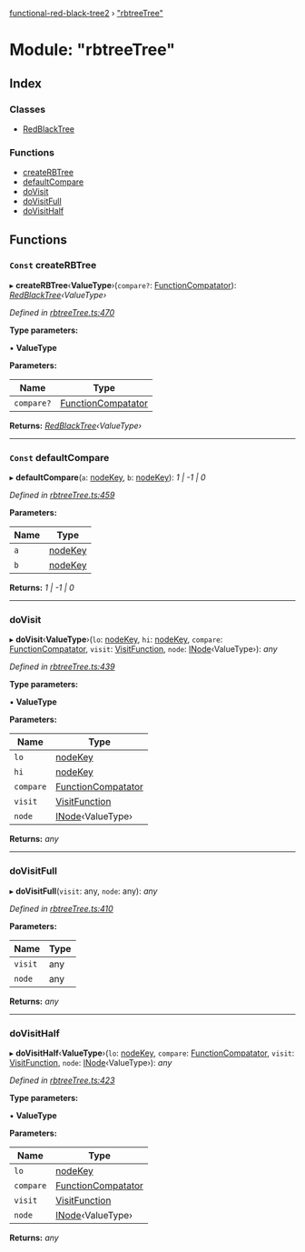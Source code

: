 [functional-red-black-tree2](../globals.md) › ["rbtreeTree"](_rbtreetree_.md)

# Module: "rbtreeTree"

## Index

### Classes

* [RedBlackTree](../classes/_rbtreetree_.redblacktree.md)

### Functions

* [createRBTree](_rbtreetree_.md#const-createrbtree)
* [defaultCompare](_rbtreetree_.md#const-defaultcompare)
* [doVisit](_rbtreetree_.md#dovisit)
* [doVisitFull](_rbtreetree_.md#dovisitfull)
* [doVisitHalf](_rbtreetree_.md#dovisithalf)

## Functions

### `Const` createRBTree

▸ **createRBTree**‹**ValueType**›(`compare?`: [FunctionCompatator](_librarydefinitions_.md#functioncompatator)): *[RedBlackTree](../classes/_rbtreetree_.redblacktree.md)‹ValueType›*

*Defined in [rbtreeTree.ts:470](https://github.com/Kirill486/functional-red-black-tree/blob/e575cd5/rbtreeTree.ts#L470)*

**Type parameters:**

▪ **ValueType**

**Parameters:**

Name | Type |
------ | ------ |
`compare?` | [FunctionCompatator](_librarydefinitions_.md#functioncompatator) |

**Returns:** *[RedBlackTree](../classes/_rbtreetree_.redblacktree.md)‹ValueType›*

___

### `Const` defaultCompare

▸ **defaultCompare**(`a`: [nodeKey](_librarydefinitions_.md#nodekey), `b`: [nodeKey](_librarydefinitions_.md#nodekey)): *1 | -1 | 0*

*Defined in [rbtreeTree.ts:459](https://github.com/Kirill486/functional-red-black-tree/blob/e575cd5/rbtreeTree.ts#L459)*

**Parameters:**

Name | Type |
------ | ------ |
`a` | [nodeKey](_librarydefinitions_.md#nodekey) |
`b` | [nodeKey](_librarydefinitions_.md#nodekey) |

**Returns:** *1 | -1 | 0*

___

###  doVisit

▸ **doVisit**‹**ValueType**›(`lo`: [nodeKey](_librarydefinitions_.md#nodekey), `hi`: [nodeKey](_librarydefinitions_.md#nodekey), `compare`: [FunctionCompatator](_librarydefinitions_.md#functioncompatator), `visit`: [VisitFunction](_librarydefinitions_.md#visitfunction), `node`: [INode](../interfaces/_librarydefinitions_.inode.md)‹ValueType›): *any*

*Defined in [rbtreeTree.ts:439](https://github.com/Kirill486/functional-red-black-tree/blob/e575cd5/rbtreeTree.ts#L439)*

**Type parameters:**

▪ **ValueType**

**Parameters:**

Name | Type |
------ | ------ |
`lo` | [nodeKey](_librarydefinitions_.md#nodekey) |
`hi` | [nodeKey](_librarydefinitions_.md#nodekey) |
`compare` | [FunctionCompatator](_librarydefinitions_.md#functioncompatator) |
`visit` | [VisitFunction](_librarydefinitions_.md#visitfunction) |
`node` | [INode](../interfaces/_librarydefinitions_.inode.md)‹ValueType› |

**Returns:** *any*

___

###  doVisitFull

▸ **doVisitFull**(`visit`: any, `node`: any): *any*

*Defined in [rbtreeTree.ts:410](https://github.com/Kirill486/functional-red-black-tree/blob/e575cd5/rbtreeTree.ts#L410)*

**Parameters:**

Name | Type |
------ | ------ |
`visit` | any |
`node` | any |

**Returns:** *any*

___

###  doVisitHalf

▸ **doVisitHalf**‹**ValueType**›(`lo`: [nodeKey](_librarydefinitions_.md#nodekey), `compare`: [FunctionCompatator](_librarydefinitions_.md#functioncompatator), `visit`: [VisitFunction](_librarydefinitions_.md#visitfunction), `node`: [INode](../interfaces/_librarydefinitions_.inode.md)‹ValueType›): *any*

*Defined in [rbtreeTree.ts:423](https://github.com/Kirill486/functional-red-black-tree/blob/e575cd5/rbtreeTree.ts#L423)*

**Type parameters:**

▪ **ValueType**

**Parameters:**

Name | Type |
------ | ------ |
`lo` | [nodeKey](_librarydefinitions_.md#nodekey) |
`compare` | [FunctionCompatator](_librarydefinitions_.md#functioncompatator) |
`visit` | [VisitFunction](_librarydefinitions_.md#visitfunction) |
`node` | [INode](../interfaces/_librarydefinitions_.inode.md)‹ValueType› |

**Returns:** *any*
